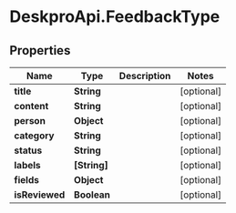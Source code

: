 # DeskproApi.FeedbackType

## Properties
Name | Type | Description | Notes
------------ | ------------- | ------------- | -------------
**title** | **String** |  | [optional] 
**content** | **String** |  | [optional] 
**person** | **Object** |  | [optional] 
**category** | **String** |  | [optional] 
**status** | **String** |  | [optional] 
**labels** | **[String]** |  | [optional] 
**fields** | **Object** |  | [optional] 
**isReviewed** | **Boolean** |  | [optional] 



